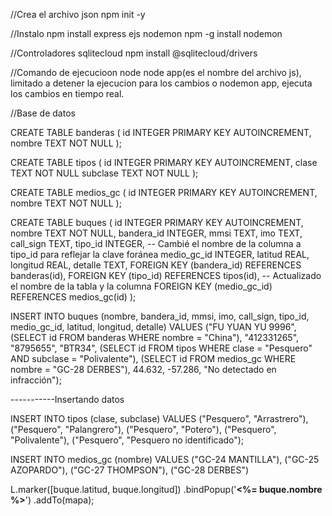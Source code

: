 //Crea el archivo json
npm init -y

//Instalo
npm install express ejs nodemon
npm -g install nodemon

//Controladores sqlitecloud
npm install @sqlitecloud/drivers 

//Comando de ejecucioon node
node app(es el nombre del archivo js), limitado a detener la ejecucion para los cambios
o
nodemon app, ejecuta los cambios en tiempo real.


//Base de datos

CREATE TABLE banderas (
    id INTEGER PRIMARY KEY AUTOINCREMENT,
    nombre TEXT NOT NULL
);

CREATE TABLE tipos (
    id INTEGER PRIMARY KEY AUTOINCREMENT,
    clase TEXT NOT NULL
    subclase TEXT NOT NULL
);

CREATE TABLE medios_gc (
    id INTEGER PRIMARY KEY AUTOINCREMENT,
    nombre TEXT NOT NULL
);

CREATE TABLE buques (
    id INTEGER PRIMARY KEY AUTOINCREMENT,
    nombre TEXT NOT NULL,
    bandera_id INTEGER,
    mmsi TEXT,
    imo TEXT,
    call_sign TEXT,
    tipo_id INTEGER,  -- Cambié el nombre de la columna a tipo_id para reflejar la clave foránea
    medio_gc_id INTEGER,
    latitud REAL,
    longitud REAL,
    detalle TEXT,
    FOREIGN KEY (bandera_id) REFERENCES banderas(id),
    FOREIGN KEY (tipo_id) REFERENCES tipos(id),  -- Actualizado el nombre de la tabla y la columna
    FOREIGN KEY (medio_gc_id) REFERENCES medios_gc(id)
);


INSERT INTO buques (nombre, bandera_id, mmsi, imo, call_sign, tipo_id, medio_gc_id, latitud, longitud, detalle)
VALUES 
    ("FU YUAN YU 9996", (SELECT id FROM banderas WHERE nombre = "China"), "412331265", "8795655", "BTR34", (SELECT id FROM tipos WHERE clase = "Pesquero" AND subclase = "Polivalente"), (SELECT id FROM medios_gc WHERE nombre = "GC-28 DERBES"), 44.632, -57.286, "No detectado en infracción");


-----------Insertando datos

INSERT INTO tipos (clase, subclase) 
VALUES 
    ("Pesquero", "Arrastrero"),
    ("Pesquero", "Palangrero"),
    ("Pesquero", "Potero"),
    ("Pesquero", "Polivalente"),
    ("Pesquero", "Pesquero no identificado");

INSERT INTO medios_gc (nombre)
VALUES 
    ("GC-24 MANTILLA"),
    ("GC-25 AZOPARDO"),
    ("GC-27 THOMPSON"),
    ("GC-28 DERBES")



  L.marker([buque.latitud, buque.longitud])
            .bindPopup('<b><%= buque.nombre %></b>')
            .addTo(mapa);